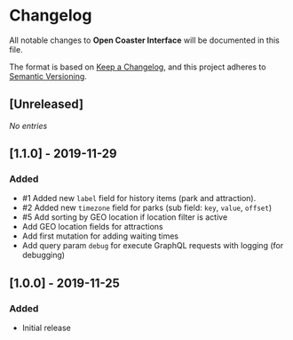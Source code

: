 # Changelog
All notable changes to **Open Coaster Interface** will be documented in this file.

The format is based on [Keep a Changelog](https://keepachangelog.com/en/1.0.0/),
and this project adheres to [Semantic Versioning](https://semver.org/spec/v2.0.0.html).

## [Unreleased]
*No entries* 

## [1.1.0] - 2019-11-29
### Added
- \#1 Added new `label` field for history items (park and attraction).
- \#2 Added new `timezone` field for parks (sub field: `key`, `value`, `offset`)
- \#5 Add sorting by GEO location if location filter is active
- Add GEO location fields for attractions
- Add first mutation for adding waiting times
- Add query param `debug` for execute GraphQL requests with logging (for debugging) 

## [1.0.0] - 2019-11-25
### Added
- Initial release